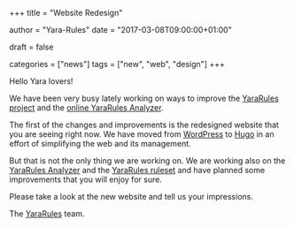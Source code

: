 +++
title = "Website Redesign"

author = "Yara-Rules"
date = "2017-03-08T09:00:00+01:00"

draft = false

categories = ["news"]
tags = ["new", "web", "design"]
+++

Hello Yara lovers!

We have been very busy lately working on ways to improve the [YaraRules project](https://github.com/Yara-Rules/rules/) and the [online YaraRules Analyzer](https://analysis.yara-rules.github.io/blog/).

The first of the changes and improvements is the redesigned website that you are seeing right now. We have moved from [WordPress](https://wordpress.org/) to [Hugo](https://gohugo.io/) in an effort of simplifying the web and its management.

But that is not the only thing we are working on. We are working also on the [YaraRules Analyzer](https://analysis.yara-rules.github.io/blog/) and the [YaraRules ruleset](https://github.com/Yara-Rules/rules/) and have planned some improvements that you will enjoy for sure.

Please take a look at the new website and tell us your impressions.

The [YaraRules](https://twitter.com/yararules) team.
